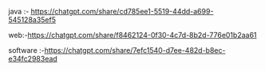 java  :- https://chatgpt.com/share/cd785ee1-5519-44dd-a699-545128a35ef5



web:-https://chatgpt.com/share/f8462124-0f30-4c7d-8b2d-776e01b2aa61




software :-https://chatgpt.com/share/7efc1540-d7ee-482d-b8ec-e34fc2983ead
